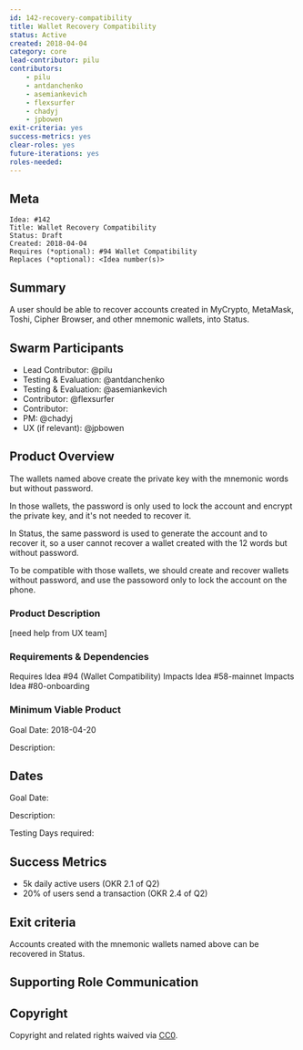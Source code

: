 ```yaml
---
id: 142-recovery-compatibility
title: Wallet Recovery Compatibility
status: Active
created: 2018-04-04
category: core
lead-contributor: pilu
contributors:
    - pilu
    - antdanchenko
    - asemiankevich
    - flexsurfer
    - chadyj
    - jpbowen
exit-criteria: yes
success-metrics: yes
clear-roles: yes
future-iterations: yes
roles-needed:
---
```


## Meta

    Idea: #142
    Title: Wallet Recovery Compatibility
    Status: Draft
    Created: 2018-04-04
    Requires (*optional): #94 Wallet Compatibility
    Replaces (*optional): <Idea number(s)>

## Summary

A user should be able to recover accounts created in MyCrypto, MetaMask, Toshi, Cipher Browser, and other
mnemonic wallets, into Status.

## Swarm Participants

- Lead Contributor: @pilu
- Testing & Evaluation: @antdanchenko
- Testing & Evaluation: @asemiankevich
- Contributor: @flexsurfer
- Contributor: <!-- @username -->
- PM: @chadyj
- UX (if relevant): @jpbowen
<!-- - Contributor: @username -->

## Product Overview

The wallets named above create the private key with the mnemonic words but without password.

In those wallets, the password is only used to lock the account and encrypt the private key, and it's not needed to recover it.

In Status, the same password is used to generate the account and to recover it,
so a user cannot recover a wallet created with the 12 words but without password.

To be compatible with those wallets, we should create and recover wallets without password,
and use the passoword only to lock the account on the phone.

### Product Description

[need help from UX team]

### Requirements & Dependencies
<!-- Are there bugs or feature requests in other repositories that are part of this Idea? -->
<!-- There is no approval unless the idea requires to be reviewed by supporting organelles (Financial, Hiring, or Design). -->
<!-- The Swarm must develop a fully fleshed out Requirements document for the idea to proceed, to the satisfaction of participants. -->

Requires Idea #94 (Wallet Compatibility)
Impacts Idea #58-mainnet
Impacts Idea #80-onboarding

### Minimum Viable Product

Goal Date: 2018-04-20

Description: <!-- Description of Deliverables-->

## Dates
Goal Date: <!-- Date for evaluation in ISO 8601 (yyyy-mm-dd) format -->

Description: <!-- Description of Deliverables-->

Testing Days required: <!-- Days required at the end of development for testing -->

## Success Metrics
<!-- Assuming the idea ships, what would success look like? What are the most important metrics that you would move? -->

<!-- Example: Onboarding conversion rate. Target >30% full funnel -->

* 5k daily active users (OKR 2.1 of Q2)
* 20% of users send a transaction (OKR 2.4 of Q2)

## Exit criteria
<!-- Launch new onboarding UI flow -->

Accounts created with the mnemonic wallets named above can be recovered in Status.

## Supporting Role Communication
<!-- Once Requirements and Goals are fleshed out, then it should be communicated to supporting organelles if required -->

## Copyright
Copyright and related rights waived via [CC0](https://creativecommons.org/publicdomain/zero/1.0/).
